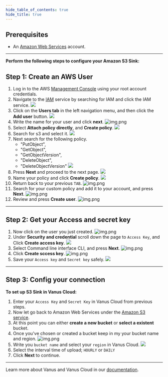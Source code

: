 ```yaml
--- 
hide_table_of_contents: true
hide_title: true
---
```



## Prerequisites

- An [Amazon Web Services](https://aws.amazon.com) account.

---

**Perform the following steps to configure your Amazon S3 Sink:**

## Step 1: Create an AWS User

1. Log in to the AWS [Management Console](https://aws.amazon.com) using your root account credentials.
2. Navigate to the [IAM](https://console.aws.amazon.com/iam/) service by searching for IAM and click the IAM service.
   ![](images/1.png)
3. Click on the **Users tab** in the left navigation menu, and then click the **Add user** button.
   ![](images/2.png)
4. Write the name for your user and click **next**.
   ![img.png](images/3.png)
5. Select **Attach policy directly**, and **Create policy**.
   ![](images/4.png)
6. Search for s3 and select it.
   ![](images/5.png)
7. Next search for the following policy.
    - "PutObject",
    - "GetObject",
    - "GetObjectVersion",
    - "DeleteObject",
    - "DeleteObjectVersion"
      ![](images/6.png)
8. Press **Next** and proceed to the next page.
   ![](images/7.png)
9. Name your policy and click **Create policy**.
   ![](images/8.png)
10. Return back to your previous `TAB`.
    ![img.png](images/8.1.png)
11. Search for your custom policy and add it to your account, and press **Next**.
    ![img.png](images/9.png)
12. Review and press **Create user**.
    ![img.png](images/10.png)

---

## Step 2: Get your Access and secret key

1. Now click on the user you just created.
   ![img.png](images/11.png)
2. Under **Security and credential** scroll down the page to `Access Key`, and Click **Create access key**.
   ![](images/12.png)
3. Select Command line interface CLI, and press **Next**.
   ![img.png](images/13.png)
4. Click **Create sccess key**.
   ![img.png](images/14.png)
5. Save your `Access key` and `Secret key` safely.
   ![](images/15.png)

---

## Step 3: Config your connection

**To set up S3 Sink in Vanus Cloud:**

1. Enter your `Access Key` and `Secret Key` in Vanus Cloud from previous steps.
2. Now let go back to Amazon Web Services under the [Amazon S3 service](https://s3.console.aws.amazon.com).
3. At this point you can either **create a new bucket** or **select a existent** bucket.
4. Once you've chosen or created a bucket keep in my your bucket name and region.
![img.png](images/16.png)
5. Write you `bucket name` and select your `region` in Vanus Cloud.
![](images/17.png)
6. Select the interval time of upload; `HOURLY` or `DAILY`
7. Click **Next** to continue.

---

Learn more about Vanus and Vanus Cloud in our [documentation](https://docs.vanus.ai).
